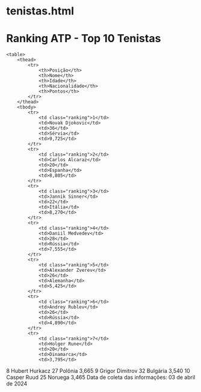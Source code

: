 # tenistas.html
<title>Ranking ATP - Top 10 Tenistas</title></head>
<body>
    <h1>Ranking ATP - Top 10 Tenistas</h1>

    <table>
        <thead>
            <tr>
                <th>Posição</th>
                <th>Nome</th>
                <th>Idade</th>
                <th>Nacionalidade</th>
                <th>Pontos</th>
            </tr>
        </thead>
        <tbody>
            <tr>
                <td class="ranking">1</td>
                <td>Novak Djokovic</td>
                <td>36</td>
                <td>Sérvia</td>
                <td>9,725</td>
            </tr>
            <tr>
                <td class="ranking">2</td>
                <td>Carlos Alcaraz</td>
                <td>20</td>
                <td>Espanha</td>
                <td>8,805</td>
            </tr>
            <tr>
                <td class="ranking">3</td>
                <td>Jannik Sinner</td>
                <td>22</td>
                <td>Itália</td>
                <td>8,270</td>
            </tr>
            <tr>
                <td class="ranking">4</td>
                <td>Daniil Medvedev</td>
                <td>28</td>
                <td>Rússia</td>
                <td>7,555</td>
            </tr>
            <tr>
                <td class="ranking">5</td>
                <td>Alexander Zverev</td>
                <td>26</td>
                <td>Alemanha</td>
                <td>5,425</td>
            </tr>
            <tr>
                <td class="ranking">6</td>
                <td>Andrey Rublev</td>
                <td>26</td>
                <td>Rússia</td>
                <td>4,890</td>
            </tr>
            <tr>
                <td class="ranking">7</td>
                <td>Holger Rune</td>
                <td>20</td>
                <td>Dinamarca</td>
                <td>3,795</td>
</tr>
            <tr>
                <td class="ranking">8</td>
                <td>Hubert Hurkacz</td>
                <td>27</td>
                <td>Polônia</td>
                <td>3,665</td>
            </tr>
            <tr>
                <td class="ranking">9</td>
                <td>Grigor Dimitrov</td>
                <td>32</td>
                <td>Bulgária</td>
                <td>3,540</td>
            </tr>
            <tr>
                <td class="ranking">10</td>
                <td>Casper Ruud</td>
                <td>25</td>
                <td>Noruega</td>
                <td>3,465</td>
            </tr>
        </tbody>
        <tfoot>
            <tr>
                <td colspan="5">Data de coleta das informações: 03 de abril de 2024</td>
            </tr>
        </tfoot>
    </table>
</body>
</html>
